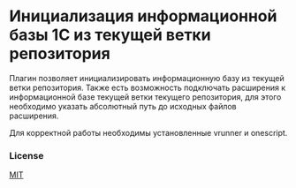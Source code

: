# Инициализация информационной базы 1С из текущей ветки репозитория

Плагин позволяет инициализировать информационную базу из текущей ветки репозитория.
Также есть возможность подключать расширения к информационной базе текущей ветки текущего репозитория, для этого необходимо указать абсолютный путь до исходных файлов расширения.

Для корректной работы необходимы установленные vrunner и onescript.

### License

[MIT](https://github.com/SkYw0w/init-dev-base-1c/blob/master/LICENSE.md)
